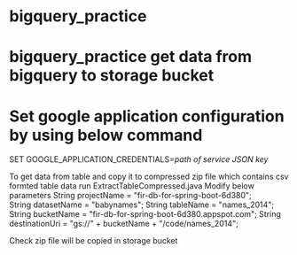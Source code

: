 # bigquery_practice
# bigquery_practice get data from bigquery to storage bucket
# Set google application configuration by using below command
  SET GOOGLE_APPLICATION_CREDENTIALS=*path of service JSON key*

To get data from table and copy it to compressed zip file which contains csv formted table data
  run ExtractTableCompressed.java
  Modify below parameters 
        String projectName = "fir-db-for-spring-boot-6d380";  
        String datasetName = "babynames";
        String tableName = "names_2014";
        String bucketName = "fir-db-for-spring-boot-6d380.appspot.com";
        String destinationUri = "gs://" + bucketName + "/code/names_2014";

Check zip file will be copied in storage bucket
